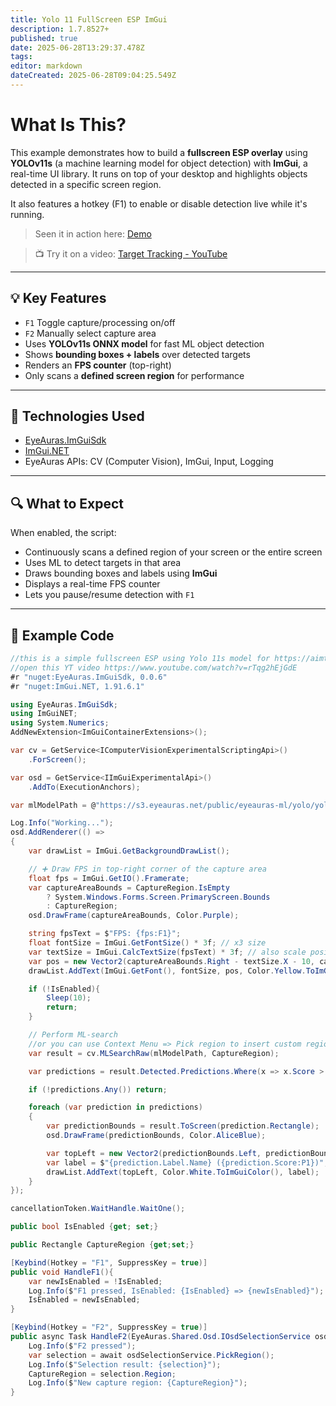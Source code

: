 ```yaml
---
title: Yolo 11 FullScreen ESP ImGui
description: 1.7.8527+
published: true
date: 2025-06-28T13:29:37.478Z
tags: 
editor: markdown
dateCreated: 2025-06-28T09:04:25.549Z
---
```


# What Is This?

This example demonstrates how to build a **fullscreen ESP overlay** using **YOLOv11s** (a machine learning model for object detection) with **ImGui**, a real-time UI library. It runs on top of your desktop and highlights objects detected in a specific screen region.

It also features a hotkey (F1) to enable or disable detection live while it's running.

> Seen it in action here: [Demo](https://onelineplayer.com/player?autoplay=true&autopause=false&muted=true&loop=true&url=https%3A%2F%2Fs3.eyeauras.net%2Fmedia%2F2025%2F06%2FEyeAuras_Ysg57Vun9q2Hmuvu.mp4&poster=&time=true&progressBar=true&overlay=true&muteButton=true&fullscreenButton=true&style=light&quality=auto&playButton=true)

> 📺 Try it on a video: [Target Tracking - YouTube](https://www.youtube.com/watch?v=rTqg2hEjGdE)

---

## 💡 Key Features

- `F1` Toggle capture/processing on/off
- `F2` Manually select capture area
- Uses **YOLOv11s ONNX model** for fast ML object detection
- Shows **bounding boxes + labels** over detected targets
- Renders an **FPS counter** (top-right)
- Only scans a **defined screen region** for performance

---

## 🧰 Technologies Used

- [EyeAuras.ImGuiSdk](https://www.nuget.org/packages/EyeAuras.ImGuiSdk)
- [ImGui.NET](https://github.com/mellinoe/ImGui.NET)
- EyeAuras APIs: CV (Computer Vision), ImGui, Input, Logging

---

## 🔍 What to Expect

When enabled, the script:

- Continuously scans a defined region of your screen or the entire screen
- Uses ML to detect targets in that area
- Draws bounding boxes and labels using **ImGui**
- Displays a real-time FPS counter
- Lets you pause/resume detection with `F1`

---


## 🧪 Example Code

```csharp
//this is a simple fullscreen ESP using Yolo 11s model for https://aimtrainer.io/target-tracking
//open this YT video https://www.youtube.com/watch?v=rTqg2hEjGdE
#r "nuget:EyeAuras.ImGuiSdk, 0.0.6"
#r "nuget:ImGui.NET, 1.91.6.1"

using EyeAuras.ImGuiSdk;
using ImGuiNET;
using System.Numerics;
AddNewExtension<ImGuiContainerExtensions>();

var cv = GetService<IComputerVisionExperimentalScriptingApi>()
    .ForScreen();

var osd = GetService<IImGuiExperimentalApi>()
    .AddTo(ExecutionAnchors);

var mlModelPath = @"https://s3.eyeauras.net/public/eyeauras-ml/yolo/yolov11s.onnx";

Log.Info("Working...");
osd.AddRenderer(() =>
{
    var drawList = ImGui.GetBackgroundDrawList();

    // ➕ Draw FPS in top-right corner of the capture area
    float fps = ImGui.GetIO().Framerate;
    var captureAreaBounds = CaptureRegion.IsEmpty 
        ? System.Windows.Forms.Screen.PrimaryScreen.Bounds 
        : CaptureRegion;
    osd.DrawFrame(captureAreaBounds, Color.Purple);

    string fpsText = $"FPS: {fps:F1}";
    float fontSize = ImGui.GetFontSize() * 3f; // x3 size
    var textSize = ImGui.CalcTextSize(fpsText) * 3f; // also scale position
    var pos = new Vector2(captureAreaBounds.Right - textSize.X - 10, captureAreaBounds.Top + 10);
    drawList.AddText(ImGui.GetFont(), fontSize, pos, Color.Yellow.ToImGuiColor(), fpsText);

    if (!IsEnabled){
        Sleep(10);
        return;
    }

    // Perform ML-search
    //or you can use Context Menu => Pick region to insert custom region - this will drastically improve quality
    var result = cv.MLSearchRaw(mlModelPath, CaptureRegion);

    var predictions = result.Detected.Predictions.Where(x => x.Score > 0.7).ToArray();

    if (!predictions.Any()) return;

    foreach (var prediction in predictions)
    {
        var predictionBounds = result.ToScreen(prediction.Rectangle);
        osd.DrawFrame(predictionBounds, Color.AliceBlue);

        var topLeft = new Vector2(predictionBounds.Left, predictionBounds.Top);
        var label = $"{prediction.Label.Name} ({prediction.Score:P1})";
        drawList.AddText(topLeft, Color.White.ToImGuiColor(), label);
    }
});

cancellationToken.WaitHandle.WaitOne();

public bool IsEnabled {get; set;}

public Rectangle CaptureRegion {get;set;}

[Keybind(Hotkey = "F1", SuppressKey = true)]
public void HandleF1(){
    var newIsEnabled = !IsEnabled;
    Log.Info($"F1 pressed, IsEnabled: {IsEnabled} => {newIsEnabled}");
    IsEnabled = newIsEnabled;
}

[Keybind(Hotkey = "F2", SuppressKey = true)]
public async Task HandleF2(EyeAuras.Shared.Osd.IOsdSelectionService osdSelectionService){
    Log.Info($"F2 pressed");
    var selection = await osdSelectionService.PickRegion();
    Log.Info($"Selection result: {selection}");
    CaptureRegion = selection.Region;
    Log.Info($"New capture region: {CaptureRegion}");
}
```